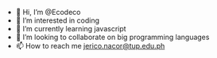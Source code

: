 - 👋 Hi, I’m @Ecodeco
- 👀 I’m interested in coding
- 🌱 I’m currently learning javascript
- 💞️ I’m looking to collaborate on big programming languages
- 📫 How to reach me jerico.nacor@tup.edu.ph

<!---
Ecodeco/Ecodeco is a ✨ special ✨ repository because its `README.md` (this file) appears on your GitHub profile.
You can click the Preview link to take a look at your changes.
--->

